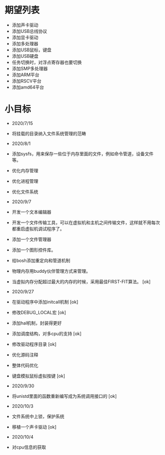 # 期望列表
* 添加声卡驱动
* 添加USB总线协议
* 添加显卡驱动
* 添加多处理器
* 添加USB鼠标，键盘
* 添加USB硬盘
* 任务切换时，对浮点寄存器也要切换
* 添加SMP多处理器
* 添加ARM平台
* 添加RSCV平台
* 添加amd64平台

# 小目标
* 2020/7/15
* 将挂载的目录纳入文件系统管理的范畴
* 2020/8/1
* 添加sysfs，用来保存一些位于内存里面的文件，例如命令管道，设备文件等。
* 优化内存管理
* 优化进程管理
* 优化文件系统
* 2020/9/7
* 开发一个文本编辑器
* 开发一个文件传输工具，可以在虚拟机和主机之间传输文件，这样就不用每次都重启虚拟机调试程序了。
* 添加一个文件管理器
* 添加一个图形控件库。
* 给bosh添加重定向和管道机制
* 物理内存用buddy伙伴管理方式来管理。
* 当虚拟内存分配超过最大的内存的时候，采用最佳FIRST-FIT算法。 [ok]
* 2020/9/27
* 在驱动程序中添加initcall机制 [ok]
* 修改DEBUG_LOCAL宏 [ok]
* 添加hal机制，封装得更好
* 添加调度结构，对多cpu的支持 [ok]
* 修改驱动程序目录 [ok]
* 优化源码注释
* 整体代码优化
* 键盘模拟鼠标虚拟按键 [ok]

* 2020/9/30
* 将unistd里面的函数重新编写成为系统调用接口的 [ok]
* 2020/10/3
* 文件系统中上锁，保护系统
* 移植一个声卡驱动 [ok]
* 2020/10/4
* 对cpu信息的获取
